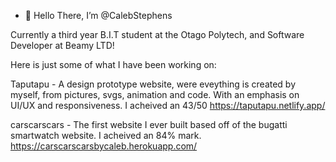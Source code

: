 - 👋 Hello There, I’m @CalebStephens

Currently a third year B.I.T student at the Otago Polytech, and Software Developer at Beamy LTD!

Here is just some of what I have been working on:

Taputapu - A design prototype website, were eveything is created by myself, from pictures, svgs, animation and code. With an emphasis on UI/UX and responsiveness. I acheived an 43/50
https://taputapu.netlify.app/

carscarscars - The first website I ever built based off of the bugatti smartwatch website. I acheived an 84% mark.
https://carscarscarsbycaleb.herokuapp.com/

<!---
CalebStephens/CalebStephens is a ✨ special ✨ repository because its `README.md` (this file) appears on your GitHub profile.
You can click the Preview link to take a look at your changes.
--->
